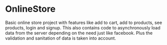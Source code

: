 # OnlineStore
Basic online store project with features like add to cart, add to products, see products, login and signup. This also contains code to asynchronously load data from the server depending on the need just like facebook. Plus the validation and sanitation of data is taken into account.
